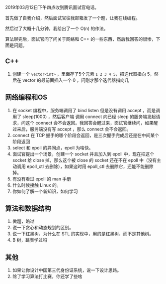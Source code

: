 2019年03月12日下午四点收到腾讯面试官电话。

首先做了自我介绍，然后面试官往我邮箱发了一个题，让我在线编程。

然后过了大概十几分钟，我给出了一个 O(n) 的作法。

算法聊完后，面试官问了问关于网络和 C++ 的一些东西，然后我回答的很惨，下面是问题。

## C++

1. 创建一个 `vector<int>` ，里面存了5个元素 `1 2 3 4 5`，把迭代器指向 5，然后在 vector 的最前面插入一个 0 ，问刚才那个迭代器指向几 

## 网络编程和OS

1. 在 socket 编程中，服务端调用了 bind listen 但是没有调用 accept ，而是调用了 sleep(1000) ，然后客户端 调用 connect 向已经 sleep 的服务端发起请求，问这个 connect 会不会返回。我回答会醒过来，面试官继续问，如果醒过来后，服务端没有写 accept ，那么 connect 会不会返回。
2. connect 在 TCP 握手的哪个阶段会返回，是三次握手完成后还是在中间某个阶段返回
3. select 和 epoll 的异同点，epoll 为啥快。
4. 面试官提出一个场景，创建一个 socket 并且加入到 epoll 中，现在把这个 socket 给 close 掉，那么这个被 close 的 socket 还在不在 epoll 中（没有主动调用 epoll_ctl 去删除），如果这时用 epoll_ctl 去删除它，还能不能删除掉。
5. 有没有看过 epoll 的 man 手册
6. 什么时候接触 Linux 的。
7. 你如何了解一个新知识，如何学习 

## 算法和数据结构

1. 做题，略过
2. 说一下贪心和动态规划的区别。
3. 说一下红黑树，为什么在 STL 的实现中，用的是红黑树，而不是其他树。
4. B 树，跳表学过吗

## 其他

1. 如果让你设计中国第三代身份证系统，说一下设计思路。
2. 除了学习算法打比赛，你还学了些啥



